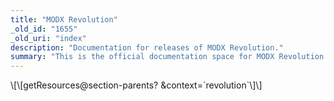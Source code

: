 ```yaml
---
title: "MODX Revolution"
_old_id: "1655"
_old_uri: "index"
description: "Documentation for releases of MODX Revolution."
summary: "This is the official documentation space for MODX Revolution."
---
```


<section> \[\[getResources@section-parents? &context=`revolution`\]\] </section>
